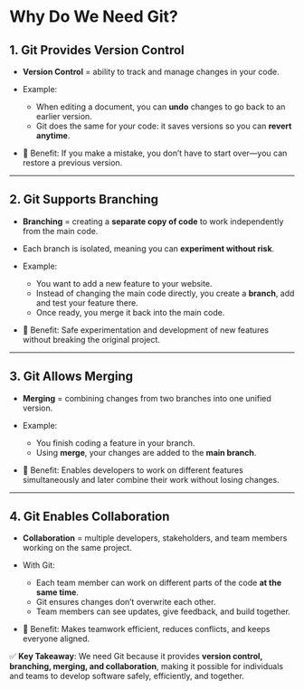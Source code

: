 # Why Do We Need Git?

## 1. Git Provides Version Control

* **Version Control** = ability to track and manage changes in your code.
* Example:

  * When editing a document, you can **undo** changes to go back to an earlier version.
  * Git does the same for your code: it saves versions so you can **revert anytime**.
* 🔑 Benefit: If you make a mistake, you don’t have to start over—you can restore a previous version.

---

## 2. Git Supports Branching

* **Branching** = creating a **separate copy of code** to work independently from the main code.
* Each branch is isolated, meaning you can **experiment without risk**.
* Example:

  * You want to add a new feature to your website.
  * Instead of changing the main code directly, you create a **branch**, add and test your feature there.
  * Once ready, you merge it back into the main code.
* 🔑 Benefit: Safe experimentation and development of new features without breaking the original project.

---

## 3. Git Allows Merging

* **Merging** = combining changes from two branches into one unified version.
* Example:

  * You finish coding a feature in your branch.
  * Using **merge**, your changes are added to the **main branch**.
* 🔑 Benefit: Enables developers to work on different features simultaneously and later combine their work without losing changes.

---

## 4. Git Enables Collaboration

* **Collaboration** = multiple developers, stakeholders, and team members working on the same project.
* With Git:

  * Each team member can work on different parts of the code **at the same time**.
  * Git ensures changes don’t overwrite each other.
  * Team members can see updates, give feedback, and build together.
* 🔑 Benefit: Makes teamwork efficient, reduces conflicts, and keeps everyone aligned.



✅ **Key Takeaway**:
We need Git because it provides **version control, branching, merging, and collaboration**, making it possible for individuals and teams to develop software safely, efficiently, and together.
